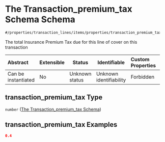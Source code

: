 # The Transaction_premium_tax Schema Schema

```txt
#/properties/transaction_lines/items/properties/transaction_premium_tax#/properties/transaction_lines/items/properties/transaction_premium_tax
```

The total Insurance Premium Tax due for this line of cover on this transaction


| Abstract            | Extensible | Status         | Identifiable            | Custom Properties | Additional Properties | Access Restrictions | Defined In                                                                                       |
| :------------------ | ---------- | -------------- | ----------------------- | :---------------- | --------------------- | ------------------- | ------------------------------------------------------------------------------------------------ |
| Can be instantiated | No         | Unknown status | Unknown identifiability | Forbidden         | Allowed               | none                | [policy_transaction.schema.json\*](../out/policy_transaction.schema.json "open original schema") |

## transaction_premium_tax Type

`number` ([The Transaction_premium_tax Schema](policy_transaction-properties-the-transaction_lines-schema-the-transaction-lines-schema-properties-the-transaction_premium_tax-schema.md))

## transaction_premium_tax Examples

```json
0.4
```
